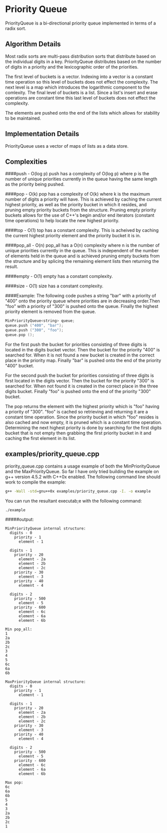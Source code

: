 Priority Queue
==============
PriorityQueue is a bi-directional priority queue implemented in terms of
a radix sort. 

Algorithm Details
-----------------
Most radix sorts are multi-pass distribution sorts that distribute based
on the individual digits in a key. PriorityQueue distributes based on the
number of digits in a priority and the lexicographic order of the
priorities. 

The first level of buckets is a vector. Indexing into a vector is a
constant time operation so this level of buckets does not effect the
complexity. The next level is a map which introduces the logarithmic
component to the comlexity. The final level of buckets is a list. Since a
list's insert and erase operations are constant time this last level of
buckets does not effect the complexity.

The elements are pushed onto the end of the lists which allows for
stability to be maintained.

Implementation Details
----------------------
PriorityQueue uses a vector of maps of lists as a data store. 

Complexities 
------------

####push - O(log p)
push has a complexity of O(log p) where p is the number of unique 
priorities currently in the queue having the same length as the
priority being pushed. 

####pop - O(k)
pop has a complexity of O(k) where k is the maximum number of digits
a priority will have. This is achieved by caching the current highest
priority, as well as the priority bucket in which it resides, and
pruning empty priority buckets from the structure. Pruning empty
priority buckets allows for the use of C++'s begin and/or end
iterators (constant time operations) to help locate the new highest
priority.

####top - O(1)
top has a constant complexity. This is acheived by caching the current
highest priority element and the priority bucket it is in.

####pop_all - O(n)
pop_all has a O(n) complexity where n is the number of unique
priorities currently in the queue. This is independent of the number
of elements held in the queue and is achieved pruning empty buckets
from the structure and by splicing the remaining element lists then
returning the result.

####empty - O(1)
empty has a constant complexity.

####size - O(1)
size has a constant complexity.

####Example:
The following code pushes a string "bar" with a priority of "400" onto
the priority queue where priorities are in decreasing order.Then "foo"
with a priority of "300" is pushed onto the queue. Finally the highest
priority element is removed from the queue.

```c++
MinPriorityQueue<string> queue;  
queue.push ("400", "bar");
queue.push ("300", "foo");
queue.pop ();
```

For the first push the bucket for priorities consisting of three digits
is located in the digits bucket vector. Then the bucket for the priority
"400" is searched for. When it is not found a new bucket is created in 
the correct place in the priority map. Finally "bar" is pushed onto the
end of the priority "400" bucket.

For the second push the bucket for priorities consisting of three digits
is first located in the digits vector. Then the bucket for the priority
"300" is searched for. When not found it is created in the correct place
in the three digits bucket. Finally "foo" is pushed onto the end of the
priority "300" bucket.

The pop returns the element with the highest priority which is "foo"
having a priority of "300". "foo" is cached so retrieving and returning
it are a constant time operation. Since the priority bucket in which
"foo" resides is also cached and now empty, it is pruned which is a
constant time operation. Determining the next highest priority is done by
searching for the first digits bucket that is not empty then grabbing the
first priority bucket in it and caching the first element in its list.

examples/priority_queue.cpp
---------------------------

priority_queue.cpp contains a usage example of both the MinPriorityQueue
and the MaxPriorityQueue. So far I have only tried building the example on
g++ version 4.5.2 with C++0x enabled. The following command line should
work to compile the example:

```bash
g++ -Wall -std=gnu++0x examples/priority_queue.cpp -I. -o example
```

You can run the resultant executab;e with the following command:

```bash
./example
```

#####output:
```
MinPriorityQueue internal structure:  
  digits - 0
    priority - 1
      element - 1

  digits - 1
    priority - 20
      element - 2a
      element - 2b
      element - 2c
    priority - 30
      element - 3
    priority - 40
      element - 4

  digits - 2
    priority - 500
      element - 5
    priority - 600
      element - 6c
      element - 6a
      element - 6b

Min pop_all:  
1
2a
2b
2c
3
4
5
6c
6a
6b

MaxPriorityQueue internal structure:  
  digits - 0
    priority - 1
      element - 1

  digits - 1
    priority - 20
      element - 2a
      element - 2b
      element - 2c
    priority - 30
      element - 3
    priority - 40
      element - 4

  digits - 2
    priority - 500
      element - 5
    priority - 600
      element - 6c
      element - 6a
      element - 6b

Max pop:
6c
6a
6b
5
4
3
2a
2b
2c
1
```

